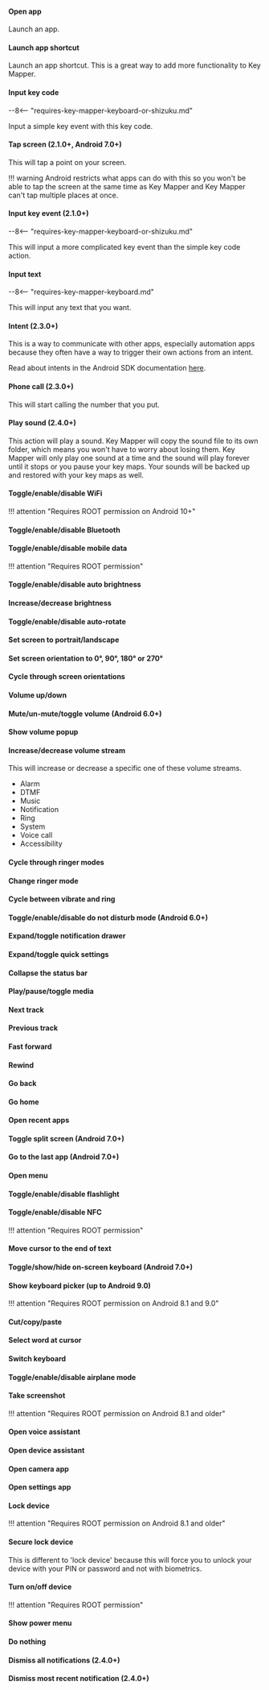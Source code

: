 #### Open app

Launch an app.

#### Launch app shortcut

Launch an app shortcut. This is a great way to add more functionality to Key Mapper.

#### Input key code

--8<-- "requires-key-mapper-keyboard-or-shizuku.md"

Input a simple key event with this key code.

#### Tap screen (2.1.0+, Android 7.0+)

This will tap a point on your screen.

!!! warning
    Android restricts what apps can do with this so you won't be able to tap the screen at the same time as Key Mapper and Key Mapper can't tap multiple places at once.

#### Input key event (2.1.0+)

--8<-- "requires-key-mapper-keyboard-or-shizuku.md"

This will input a more complicated key event than the simple key code action.

#### Input text

--8<-- "requires-key-mapper-keyboard.md"

This will input any text that you want.

#### Intent (2.3.0+)

This is a way to communicate with other apps, especially automation apps because they often have a way to trigger their own actions from an intent.

Read about intents in the Android SDK documentation [here](https://developer.android.com/reference/android/content/Intent).

#### Phone call (2.3.0+)

This will start calling the number that you put.

#### Play sound (2.4.0+)

This action will play a sound. Key Mapper will copy the sound file to its own folder, which means you won't have to worry about losing them. Key Mapper will only play one sound at a time and the sound will play forever until it stops or you pause your key maps. Your sounds will be backed up and restored with your key maps as well.

#### Toggle/enable/disable WiFi

!!! attention "Requires ROOT permission on Android 10+"

#### Toggle/enable/disable Bluetooth

#### Toggle/enable/disable mobile data

!!! attention "Requires ROOT permission"

#### Toggle/enable/disable auto brightness

#### Increase/decrease brightness

#### Toggle/enable/disable auto-rotate

#### Set screen to portrait/landscape

#### Set screen orientation to 0°, 90°, 180° or 270°

#### Cycle through screen orientations

#### Volume up/down

#### Mute/un-mute/toggle volume (Android 6.0+)

#### Show volume popup

#### Increase/decrease volume stream
This will increase or decrease a specific one of these volume streams.

- Alarm
- DTMF
- Music
- Notification
- Ring
- System
- Voice call
- Accessibility

#### Cycle through ringer modes

#### Change ringer mode

#### Cycle between vibrate and ring

#### Toggle/enable/disable do not disturb mode (Android 6.0+)

#### Expand/toggle notification drawer

#### Expand/toggle quick settings

#### Collapse the status bar

#### Play/pause/toggle media

#### Next track

#### Previous track

#### Fast forward

#### Rewind

#### Go back

#### Go home

#### Open recent apps

#### Toggle split screen (Android 7.0+)

#### Go to the last app (Android 7.0+)

#### Open menu

#### Toggle/enable/disable flashlight

#### Toggle/enable/disable NFC

!!! attention "Requires ROOT permission"

#### Move cursor to the end of text

#### Toggle/show/hide on-screen keyboard (Android 7.0+)

#### Show keyboard picker (up to Android 9.0)

!!! attention "Requires ROOT permission on Android 8.1 and 9.0"

#### Cut/copy/paste

#### Select word at cursor

#### Switch keyboard

#### Toggle/enable/disable airplane mode

#### Take screenshot

!!! attention "Requires ROOT permission on Android 8.1 and older"

#### Open voice assistant

#### Open device assistant

#### Open camera app

#### Open settings app

#### Lock device

!!! attention "Requires ROOT permission on Android 8.1 and older"

#### Secure lock device
This is different to 'lock device' because this will force you to unlock your device with your PIN or password and not with biometrics.

#### Turn on/off device

!!! attention "Requires ROOT permission"

#### Show power menu

#### Do nothing

#### Dismiss all notifications (2.4.0+)

#### Dismiss most recent notification (2.4.0+)